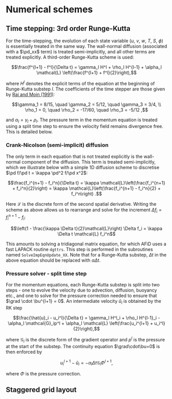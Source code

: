 # Numerical schemes

## Time stepping: 3rd order Runge-Kutta
For the time-stepping, the evolution of each state variable ($`u`$, $`v`$, $`w`$, $`T`$, $`S`$, $`\phi`$) is essentially treated in the same way.
The wall-normal diffusion (associated with a $`\pd_xx`$ term) is treated semi-implicitly, and all other terms are treated explicitly.
A third-order Runge-Kutta scheme is used:
```math
\frac{f^{l+1} - f^l}{\Delta t} = \gamma_l H^l + \rho_l H^{l-1} + \alpha_l \mathcal{L} \left(\frac{f^{l+1} + f^l}{2}\right),
```
where $`H^l`$ denotes the explicit terms of the equation at the beginning of Runge-Kutta substep $`l`$.
The coefficients of the time stepper are those given by [Rai and Moin (1991)](https://doi.org/10.1016/0021-9991(91)90264-L):
```math
\gamma_1 = 8/15, \quad \gamma_2 = 5/12, \quad \gamma_3 = 3/4, \\
\rho_1 = 0, \quad \rho_2 = -17/60, \quad \rho_3 = -5/12 ,
```
and $`\alpha_l = \gamma_l + \rho_l`$.
The pressure term in the momentum equation is treated using a split time step to ensure the velocity field remains divergence free.
This is detailed below.

### Crank-Nicolson (semi-implicit) diffusion
The only term in each equation that is not treated explicitly is the wall-normal component of the diffusion.
This term is treated semi-implicitly, which we illustrate below with a simple 1D diffusion scheme to discretise $`\pd f/\pd t = \kappa \pd^2 f/\pd x^2`$:
```math
\frac{f_i^{n+1} - f_i^n}{\Delta t} = \kappa \mathcal{L}\left(\frac{f_i^{n+1} + f_i^n}{2}\right) = \kappa \mathcal{L}\left(\frac{f_i^{n+1} - f_i^n}{2} + f_i^n\right) .
```
Here $`\mathcal{L}`$ is the discrete form of the second spatial derivative.
Writing the scheme as above allows us to rearrange and solve for the increment $`\Delta f_i = f_i^{n+1} - f_i`$:
```math
\left(1 - \frac{\kappa \Delta t}{2}\mathcal{L}\right) \Delta f_i = \kappa \Delta t \mathcal{L} f_i^n
```
This amounts to solving a tridiagonal matrix equation, for which AFiD uses a fast LAPACK routine `dgttrs`.
This step is performed in the subroutines named `SolveImpEqnUpdate_XX`.
Note that for a Runge-Kutta substep, $`\Delta t`$ in the above equation should be replaced with $`\alpha \Delta t`$.

### Pressure solver - split time step
For the momentum equations, each Runge-Kutta substep is split into two steps - one to evolve the velocity due to advection, diffusion, buoyancy etc., and one to solve for the pressure correction needed to ensure that $`\grad \cdot \bu^{l+1} = 0`$.
An intermediate velocity $`\hat{u}_i`$ is obtained by the RK step
```math
\frac{\hat{u}_i - u_i^l}{\Delta t} = \gamma_l H^l_i + \rho_l H^{l-1}_i - \alpha_l \mathcal{G}_ip^l + \alpha_l \mathcal{L} \left(\frac{u_i^{l+1} + u_i^l}{2}\right),
```
where $`\mathcal{G}_i`$ is the discrete form of the gradient operator and $`p^l`$ is the pressure at the start of the substep.
The continuity equation $`\grad\cdot\bu=0`$ is then enforced by
```math
u_i^{l+1} - \hat{u}_i = -\alpha_l \Delta t \mathcal{G}_i \Phi^{l+1} ,
```
where $`\Phi`$ is the pressure correction.

## Staggered grid layout

